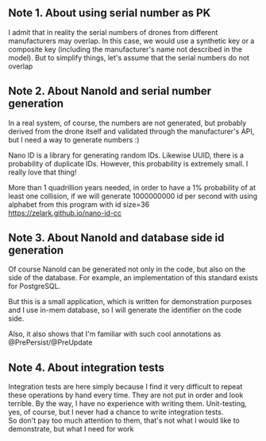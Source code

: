 ## Note 1. About using serial number as PK

I admit that in reality the serial numbers of drones from different manufacturers may overlap. In this case, we would
use a synthetic key or a composite key (including the manufacturer's name not described in the model). But to simplify
things, let's assume that the serial numbers do not overlap

## Note 2. About NanoId and serial number generation

In a real system, of course, the numbers are not generated, but probably derived from the drone itself and validated
through the manufacturer's API, but I need a way to generate numbers :)

Nano ID is a library for generating random IDs. Likewise UUID, there is a probability of duplicate IDs. However, this
probability is extremely small. I really love that thing!

More than 1 quadrillion years needed, in order to have a 1% probability of at least one collision, if we will generate
1000000000 id per second with using alphabet from this program with id size=36  
<https://zelark.github.io/nano-id-cc>

## Note 3. About NanoId and database side id generation

Of course NanoId can be generated not only in the code, but also on the side of the database. For example, an
implementation of this standard exists for PostgreSQL.

But this is a small application, which is written for demonstration purposes and I use in-mem database, so I will
generate the identifier on the code side.

Also, it also shows that I'm familiar with such cool annotations as @PrePersist/@PreUpdate

## Note 4. About integration tests

Integration tests are here simply because I find it very difficult to repeat these operations by hand every time. They
are not put in order and look terrible. By the way, I have no experience with writing them. Unit-testing, yes, of
course, but I never had a chance to write integration tests.  
So don't pay too much attention to them, that's not what I would like to demonstrate, but what I need for work